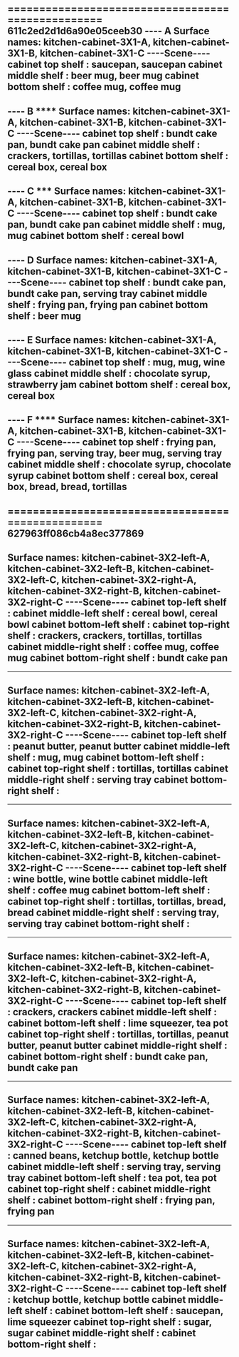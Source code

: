 ==================================================
611c2ed2d1d6a90e05ceeb30
---- A
Surface names: kitchen-cabinet-3X1-A, kitchen-cabinet-3X1-B, kitchen-cabinet-3X1-C
----Scene----
cabinet top shelf                     : saucepan, saucepan
cabinet middle shelf                  : beer mug, beer mug
cabinet bottom shelf                  : coffee mug, coffee mug
------------------
---- B ****
Surface names: kitchen-cabinet-3X1-A, kitchen-cabinet-3X1-B, kitchen-cabinet-3X1-C
----Scene----
cabinet top shelf                     : bundt cake pan, bundt cake pan
cabinet middle shelf                  : crackers, tortillas, tortillas
cabinet bottom shelf                  : cereal box, cereal box
------------------
---- C ***
Surface names: kitchen-cabinet-3X1-A, kitchen-cabinet-3X1-B, kitchen-cabinet-3X1-C
----Scene----
cabinet top shelf                     : bundt cake pan, bundt cake pan
cabinet middle shelf                  : mug, mug
cabinet bottom shelf                  : cereal bowl
------------------
---- D
Surface names: kitchen-cabinet-3X1-A, kitchen-cabinet-3X1-B, kitchen-cabinet-3X1-C
----Scene----
cabinet top shelf                     : bundt cake pan, bundt cake pan, serving tray
cabinet middle shelf                  : frying pan, frying pan
cabinet bottom shelf                  : beer mug
------------------
---- E
Surface names: kitchen-cabinet-3X1-A, kitchen-cabinet-3X1-B, kitchen-cabinet-3X1-C
----Scene----
cabinet top shelf                     : mug, mug, wine glass
cabinet middle shelf                  : chocolate syrup, strawberry jam
cabinet bottom shelf                  : cereal box, cereal box
------------------
---- F ****
Surface names: kitchen-cabinet-3X1-A, kitchen-cabinet-3X1-B, kitchen-cabinet-3X1-C
----Scene----
cabinet top shelf                     : frying pan, frying pan, serving tray, beer mug, serving tray
cabinet middle shelf                  : chocolate syrup, chocolate syrup
cabinet bottom shelf                  : cereal box, cereal box, bread, bread, tortillas
------------------

==================================================
627963ff086cb4a8ec377869
----
Surface names: kitchen-cabinet-3X2-left-A, kitchen-cabinet-3X2-left-B, kitchen-cabinet-3X2-left-C, kitchen-cabinet-3X2-right-A, kitchen-cabinet-3X2-right-B, kitchen-cabinet-3X2-right-C
----Scene----
cabinet top-left shelf                : <EMPTY>
cabinet middle-left shelf             : cereal bowl, cereal bowl
cabinet bottom-left shelf             : <EMPTY>
cabinet top-right shelf               : crackers, crackers, tortillas, tortillas
cabinet middle-right shelf            : coffee mug, coffee mug
cabinet bottom-right shelf            : bundt cake pan
------------------
----
Surface names: kitchen-cabinet-3X2-left-A, kitchen-cabinet-3X2-left-B, kitchen-cabinet-3X2-left-C, kitchen-cabinet-3X2-right-A, kitchen-cabinet-3X2-right-B, kitchen-cabinet-3X2-right-C
----Scene----
cabinet top-left shelf                : peanut butter, peanut butter
cabinet middle-left shelf             : mug, mug
cabinet bottom-left shelf             : <EMPTY>
cabinet top-right shelf               : tortillas, tortillas
cabinet middle-right shelf            : serving tray
cabinet bottom-right shelf            : <EMPTY>
------------------
----
Surface names: kitchen-cabinet-3X2-left-A, kitchen-cabinet-3X2-left-B, kitchen-cabinet-3X2-left-C, kitchen-cabinet-3X2-right-A, kitchen-cabinet-3X2-right-B, kitchen-cabinet-3X2-right-C
----Scene----
cabinet top-left shelf                : wine bottle, wine bottle
cabinet middle-left shelf             : coffee mug
cabinet bottom-left shelf             : <EMPTY>
cabinet top-right shelf               : tortillas, tortillas, bread, bread
cabinet middle-right shelf            : serving tray, serving tray
cabinet bottom-right shelf            : <EMPTY>
------------------
----
Surface names: kitchen-cabinet-3X2-left-A, kitchen-cabinet-3X2-left-B, kitchen-cabinet-3X2-left-C, kitchen-cabinet-3X2-right-A, kitchen-cabinet-3X2-right-B, kitchen-cabinet-3X2-right-C
----Scene----
cabinet top-left shelf                : crackers, crackers
cabinet middle-left shelf             : <EMPTY>
cabinet bottom-left shelf             : lime squeezer, tea pot
cabinet top-right shelf               : tortillas, tortillas, peanut butter, peanut butter
cabinet middle-right shelf            : <EMPTY>
cabinet bottom-right shelf            : bundt cake pan, bundt cake pan
------------------
----
Surface names: kitchen-cabinet-3X2-left-A, kitchen-cabinet-3X2-left-B, kitchen-cabinet-3X2-left-C, kitchen-cabinet-3X2-right-A, kitchen-cabinet-3X2-right-B, kitchen-cabinet-3X2-right-C
----Scene----
cabinet top-left shelf                : canned beans, ketchup bottle, ketchup bottle
cabinet middle-left shelf             : serving tray, serving tray
cabinet bottom-left shelf             : tea pot, tea pot
cabinet top-right shelf               : <EMPTY>
cabinet middle-right shelf            : <EMPTY>
cabinet bottom-right shelf            : frying pan, frying pan
------------------
----
Surface names: kitchen-cabinet-3X2-left-A, kitchen-cabinet-3X2-left-B, kitchen-cabinet-3X2-left-C, kitchen-cabinet-3X2-right-A, kitchen-cabinet-3X2-right-B, kitchen-cabinet-3X2-right-C
----Scene----
cabinet top-left shelf                : ketchup bottle, ketchup bottle
cabinet middle-left shelf             : <EMPTY>
cabinet bottom-left shelf             : saucepan, lime squeezer
cabinet top-right shelf               : sugar, sugar
cabinet middle-right shelf            : <EMPTY>
cabinet bottom-right shelf            : <EMPTY>
------------------